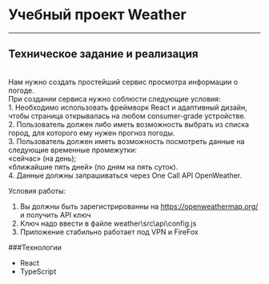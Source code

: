 # Учебный проект Weather
<hr>

## Техническое задание и реализация  
<br>
Нам нужно создать простейший сервис просмотра информации о погоде.
<br>
При создании сервиса нужно соблюсти следующие условия:
<br>
1.	Необходимо использовать фреймворк React и адаптивный дизайн, чтобы страница открывалась на любом consumer-grade устройстве.
<br>
2.	Пользователь должен либо иметь возможность выбрать из списка город, для которого ему нужен прогноз погоды.
<br>
3.	Пользователь должен иметь возможность посмотреть данные на следующие временные промежутки:
<br>
    «сейчас» (на день);
<br>    
    «ближайшие пять дней» (по дням на пять суток).
<br>    
4.	Данные должны запрашиваться через One Call API OpenWeather.
<br>

Условия работы:
1. Вы должны быть зарегистрированны на https://openweathermap.org/ и получить API ключ <br>
2. Ключ надо ввести в файле weather\src\api\config.js
3. Приложение стабильно работает под VPN и FireFox

###Технологии
- React
- TypeScript
